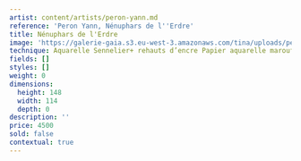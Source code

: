```yaml
---
artist: content/artists/peron-yann.md
reference: 'Peron Yann, Nénuphars de l''Erdre'
title: Nénuphars de l'Erdre
image: 'https://galerie-gaia.s3.eu-west-3.amazonaws.com/tina/uploads/peron-yann/galerie gaia - yann peron-p22-23 ENTIER.jpg'
technique: Aquarelle Sennelier+ rehauts d’encre Papier aquarelle marouflé sur
fields: []
styles: []
weight: 0
dimensions:
  height: 148
  width: 114
  depth: 0
description: ''
price: 4500
sold: false
contextual: true
---
```


